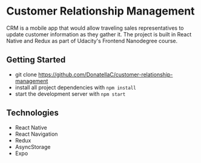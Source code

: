 # Customer Relationship Management

CRM is a mobile app that would allow traveling sales representatives to update customer information as they gather it. The project is built in React Native and Redux as part of Udacity's Frontend Nanodegree course.

## Getting Started

- git clone <https://github.com/DonatellaC/customer-relationship-management>
- install all project dependencies with `npm install`
- start the development server with `npm start`

## Technologies

- React Native
- React Navigation
- Redux
- AsyncStorage
- Expo
